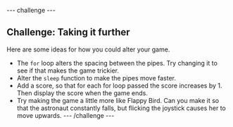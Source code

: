 --- challenge ---
## Challenge: Taking it further

Here are some ideas for how you could alter your game.
- The `for` loop alters the spacing between the pipes. Try changing it to see if that makes the game trickier.
- Alter the `sleep` function to make the pipes move faster.
- Add a score, so that for each for loop passed the score increases by 1. Then display the score when the game ends.
- Try making the game a little more like Flappy Bird. Can you make it so that the astronaut constantly falls, but flicking the joystick causes her to move upwards.
--- /challenge ---
